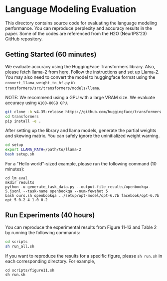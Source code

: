 # Language Modeling Evaluation
This directory contains source code for evaluating the language modeling performance. You can reproduce perplexity and accuracy results in the paper. Some of the codes are referenced from the H2O (NeurIPS'23) GitHub repository.

## Getting Started (60 minutes)
We evaluate accuracy using the HuggingFace Transformers library. Also, please
fetch llama-2 from [here](https://llama.meta.com/llama-downloads). Follow the
instructions and set up Llama-2. You may also need to convert the model to
huggingface format using the `convert_llama_weight_to_hf.py` in
`transformers/src/transformers/models/llama`.

NOTE: We recommend using a GPU with a large VRAM size. We evaluate accuracy using `A100-80GB GPU`.

```sh
git clone -b v4.35-release https://github.com/huggingface/transformers.git
cd transformers
pip install -e .
```

After setting up the library and llama models, generate the partial weights and skewing matrix. You can safely ignore the uninitialized weight warning.
```sh
cd setup
export LLAMA_PATH=/path/to/llama-2
bash setup.sh
```

For a "Hello world"-sized example, please run the following command (10 minutes):
```
cd lm_eval
mkdir results
python -u generate_task_data.py --output-file results/openbookqa-5.jsonl --task-name openbookqa --num-fewshot 5
bash ours.sh openbookqa ../setup/opt-model/opt-6.7b facebook/opt-6.7b opt 5 0.2 4 1.0 0.2 
```

## Run Experiments (40 hours)
You can reproduce the experimental results from Figure 11-13 and Table 2 by running the following commands:

```sh
cd scripts
sh run_all.sh
```

If you want to reproduce the results for a specific figure, please `sh run.sh` in each corresponding directory. For example,
```
cd scripts/figure11.sh
sh run.sh
```
